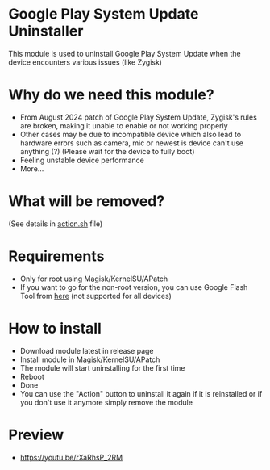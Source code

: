 # Google Play System Update Uninstaller

This module is used to uninstall Google Play System Update when the device encounters various issues (like Zygisk)

# Why do we need this module?
- From August 2024 patch of Google Play System Update, Zygisk's rules are broken, making it unable to enable or not working properly
- Other cases may be due to incompatible device which also lead to hardware errors such as camera, mic or newest is device can't use anything (?) (Please wait for the device to fully boot)
- Feeling unstable device performance
- More...

# What will be removed?
(See details in [action.sh](https://github.com/daoquan1002/GPSU-Uninstaller/blob/main/action.sh) file)

# Requirements
- Only for root using Magisk/KernelSU/APatch
- If you want to go for the non-root version, you can use Google Flash Tool from [here](https://flash.android.com/tools/google_play_system_update_rollbacks) (not supported for all devices)

# How to install
- Download module latest in release page
- Install module in Magisk/KernelSU/APatch
- The module will start uninstalling for the first time
- Reboot
- Done
- You can use the "Action" button to uninstall it again if it is reinstalled or if you don't use it anymore simply remove the module

# Preview
- https://youtu.be/rXaRhsP_2RM
